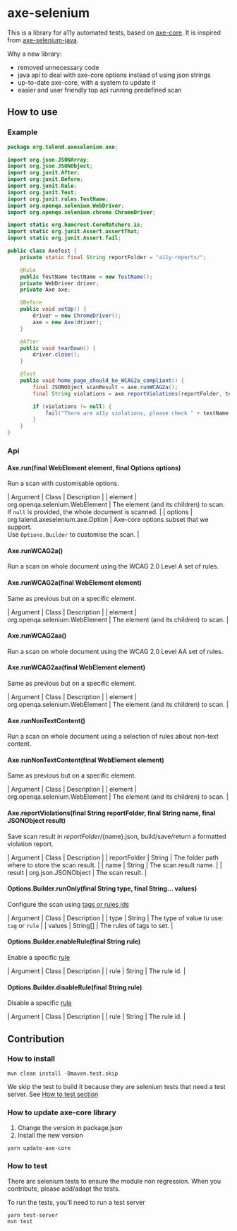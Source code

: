 # axe-selenium

This is a library for a11y automated tests, based on [axe-core](https://github.com/dequelabs/axe-core).
It is inspired from [axe-selenium-java](https://github.com/dequelabs/axe-selenium-java).

Why a new library:
* removed unnecessary code
* java api to deal with axe-core options instead of using json strings
* up-to-date axe-core, with a system to update it
* easier and user friendly top api running predefined scan

## How to use

### Example

```java
package org.talend.axeselenium.axe;

import org.json.JSONArray;
import org.json.JSONObject;
import org.junit.After;
import org.junit.Before;
import org.junit.Rule;
import org.junit.Test;
import org.junit.rules.TestName;
import org.openqa.selenium.WebDriver;
import org.openqa.selenium.chrome.ChromeDriver;

import static org.hamcrest.CoreMatchers.is;
import static org.junit.Assert.assertThat;
import static org.junit.Assert.fail;

public class AxeTest {
    private static final String reportFolder = "a11y-reports/";

    @Rule
    public TestName testName = new TestName();
    private WebDriver driver;
    private Axe axe;

    @Before
    public void setUp() {
        driver = new ChromeDriver();
        axe = new Axe(driver);
    }

    @After
    public void tearDown() {
        driver.close();
    }

    @Test
    public void home_page_should_be_WCAG2a_compliant() {
        final JSONObject scanResult = axe.runWCAG2a();
        final String violations = axe.reportViolations(reportFolder, testName.getMethodName(), scanResult);

        if (violations != null) {
            fail("There are a11y violations, please check " + testName.getMethodName() + ".txt/json for details.");
        }
    }
}
```

### Api

#### Axe.run(final WebElement element, final Options options)

Run a scan with customisable options.

| Argument | Class | Description |
| element | org.openqa.selenium.WebElement | The element (and its children) to scan.<br/>If `null` is provided, the whole document is scanned. |
| options | org.talend.axeselenium.axe.Option | Axe-core options subset that we support.<br/>Use `Options.Builder` to customise the scan. |

#### Axe.runWCAG2a()

Run a scan on whole document using the WCAG 2.0 Level A set of rules.

#### Axe.runWCAG2a(final WebElement element)

Same as previous but on a specific element.

| Argument | Class | Description |
| element | org.openqa.selenium.WebElement | The element (and its children) to scan. |

#### Axe.runWCAG2aa()

Run a scan on whole document using the WCAG 2.0 Level AA set of rules.

#### Axe.runWCAG2aa(final WebElement element)

Same as previous but on a specific element.

| Argument | Class | Description |
| element | org.openqa.selenium.WebElement | The element (and its children) to scan. |

#### Axe.runNonTextContent()

Run a scan on whole document using a selection of rules about non-text content.

#### Axe.runNonTextContent(final WebElement element)

Same as previous but on a specific element.

| Argument | Class | Description |
| element | org.openqa.selenium.WebElement | The element (and its children) to scan. |

#### Axe.reportViolations(final String reportFolder, final String name, final JSONObject result)

Save scan result in ${reportFolder}/${name}.json, build/save/return a formatted violation report.

| Argument | Class | Description |
| reportFolder | String | The folder path where to store the scan result. |
| name | String | The scan result name. |
| result | org.json.JSONObject | The scan result. |

#### Options.Builder.runOnly(final String type, final String... values)

Configure the scan using [tags or rules ids](https://github.com/dequelabs/axe-core/blob/master/doc/API.md#options-parameter-examples)

| Argument | Class | Description |
| type | String | The type of value tu use: `tag` or `rule` |
| values | String[] | The rules of tags to set. |

#### Options.Builder.enableRule(final String rule)

Enable a specific [rule](https://github.com/dequelabs/axe-core/tree/master/lib/rules)

| Argument | Class | Description |
| rule | String | The rule id. |

#### Options.Builder.disableRule(final String rule)

Disable a specific [rule](https://github.com/dequelabs/axe-core/tree/master/lib/rules)

| Argument | Class | Description |
| rule | String | The rule id. |

## Contribution

### How to install

```
mvn clean install -Dmaven.test.skip
```

We skip the test to build it because they are selenium tests that need a test server.
See [How to test section](#how-to-test)

### How to update axe-core library

1. Change the version in package.json
2. Install the new version
```
yarn update-axe-core
```

### How to test

There are selenium tests to ensure the module non regression.
When you contribute, please add/adapt the tests.

To run the tests, you'll need to run a test server

```
yarn test-server
mvn test
```
